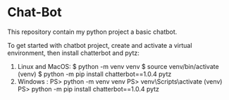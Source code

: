 # Chat-Bot
This repository contain my python project a basic chatbot.

To get started with chatbot project, create and activate a virtual environment, then install chatterbot and pytz:
1. Linux and MacOS: $ python -m venv venv
                    $ source venv/bin/activate
                    (venv) $ python -m pip install chatterbot==1.0.4 pytz
2. Windows :  PS> python -m venv venv
              PS> venv\Scripts\activate
              (venv) PS> python -m pip install chatterbot==1.0.4 pytz
